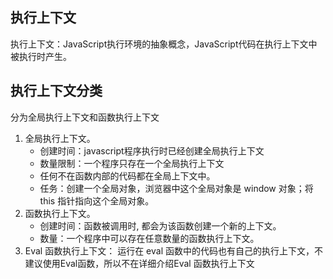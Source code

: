 
## 执行上下文
执行上下文：JavaScript执行环境的抽象概念，JavaScript代码在执行上下文中被执行时产生。

## 执行上下文分类
分为全局执行上下文和函数执行上下文
1. 全局执行上下文。
    * 创建时间：javascript程序执行时已经创建全局执行上下文
    * 数量限制：一个程序只存在一个全局执行上下文
    * 任何不在函数内部的代码都在全局上下文中。
    * 任务：创建一个全局对象，浏览器中这个全局对象是 window 对象；将 this 指针指向这个全局对象。
2. 函数执行上下文。
    * 创建时间：函数被调用时, 都会为该函数创建一个新的上下文。
    * 数量：一个程序中可以存在任意数量的函数执行上下文。
3. Eval 函数执行上下文： 运行在 eval 函数中的代码也有自己的执行上下文，不建议使用Eval函数，所以不在详细介绍Eval 函数执行上下文
